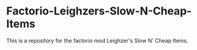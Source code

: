 # Factorio-Leighzers-Slow-N-Cheap-Items
This is a repository for the factorio mod Leighzer's Slow N' Cheap Items.
